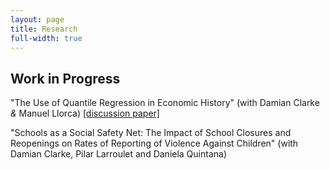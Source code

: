 ```yaml
---
layout: page
title: Research
full-width: true
---
```


## Work in Progress

"The Use of Quantile Regression in Economic History" (with Damian Clarke _&_ Manuel Llorca) [[discussion paper]](https://papers.ssrn.com/sol3/papers.cfm?abstract_id=3908874)

"Schools as a Social Safety Net: The Impact of School Closures and Reopenings on Rates of Reporting of Violence Against Children" (with Damian Clarke, Pilar Larroulet and Daniela Quintana)

